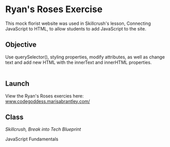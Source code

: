 # Ryan's Roses Exercise

This mock florist website was used in Skillcrush's lesson, Connecting JavaScript to HTML, to allow students to add JavaScript to the site.

## Objective

Use querySelector(), styling properties, modify attributes, as well as change text and add new HTML with the innerText and innerHTML properties.
<br />
<br />



## Launch

View the Ryan's Roses exercies here: www.codegoddess.marisabrantley.com/

## Class
*Skillcrush, Break into Tech Blueprint*

JavaScript Fundamentals
